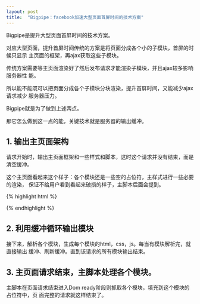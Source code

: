 ```yaml
---
layout: post
title:  "Bigpipe：facebook加速大型页面首屏时间的技术方案"
---
```


Bigpipe是提升大型页面首屏时间的技术方案。

对应大型页面，提升首屏时间传统的方案是将页面分成各个小的子模块，首屏的时候只显示
主页面的框架，再ajax获取这些子模块。

传统方案需要等主页面渲染好了然后发布请求才能渲染子模块，并且ajax较多影响服务器性
能。

所以能不能既可以把页面分成各个子模块分块渲染，提升首屏时间，又能减少ajax请求减少
服务器压力。

Bigpipe就是为了做到上述两点。

那它怎么做到这一点的能，关键技术就是服务器的输出缓冲。

## 1. 输出主页面架构

请求开始时，输出主页面框架和一些样式和脚本，这时这个请求并没有结束，而是清空缓冲。

这个主页面看起来这个样子：各个模块还是一些空的占位符，主样式进行一些必要的渲染，
保证不给用户看到看起来破损的样子，主脚本后面会提到。

{% highlight html %}

  <!DOCTYPE html>
  <html lang="en">
  <head>
    <meta charset="UTF-8">
    <title>Document</title>
    <link rel="stylesheet" href="css/main.css">
    <script src="js/main.js"></script>
  </head>
  <body>
    <div id="page">
      <div id="block-1"></div>
      <div id="block-2"></div>
      <div id="block-3"></div>
      <div id="block-4"></div>
      <div id="block-5"></div>
    </div>
  </body>
  </html>
{% endhighlight %}

## 2. 利用缓冲循环输出模块

接下来，解析各个模块，生成每个模块的html，css，js。每当有模块解析完，就直接输出
缓冲、刷新缓冲。直到该请求的所有模块输出结束。

## 3. 主页面请求结束，主脚本处理各个模块。

主脚本在页面请求结束进入Dom ready阶段则抓取各个模块，填充到这个模块的占位符中，页
面完整的请求就这样结束了。
